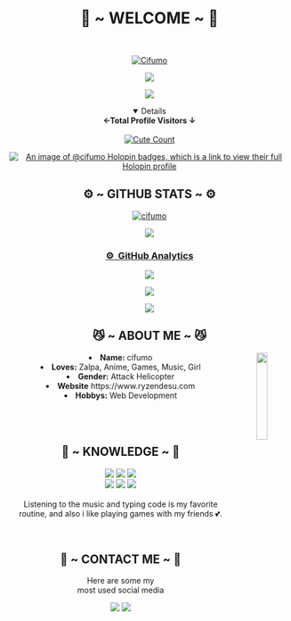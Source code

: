 <body>
  <center>
<h1 align="center"> 💖 ~ WELCOME ~ 💖 </h1>
<br>
<p align="center">
  <p align="center">
    <a href="https://ryzn.my.id/">
        <img
            src="https://readme-typing-svg.herokuapp.com?size=13&width=275&lines=Selamat+Datang+Di+Github+Cifumo"
            alt="Cifumo"
        />
    </a>
</p>
<a href="https://github.com/cifumo"><img src="https://c.tenor.com/n8X8R46rIk0AAAAd/kanna.gif" />
</p>
  <a href="https://github.com/cifumo"><img src="https://cardivo.vercel.app/api?name=Tyoo&description=Hi,%20Im%20Cifumo%20and%20i%20love%20Zalpa&image=https://telegra.ph/file/a7ac2b46f82ef7ea083f9.jpg/revision/latest?cb=20200606024545&usqp=CAU&usqp=CAU&backgroundColor=%23ecf0f1&instagram=tyoochann&github=Cifumo&pattern=leaf&colorPattern=%23eaeaea" /><a>
</p>

<details open>
<summary><b>←Total Profile Visitors ↓</b></summary>
<br>
<a href="https://instagram.com/tyoochann "><img alt="Cute Count" src="https://count.getloli.com/get/@ShirokamiRyzen?theme=rule34"/></a>
</details>
</div>

[![An image of @cifumo Holopin badges, which is a link to view their full Holopin profile](https://holopin.me/cifumo)](https://holopin.io/@cifumo)
    
<h2 align="center"> ⚙️ ~ GITHUB STATS ~ ⚙️ </h2>
    
<a href="https://github.com/cifumo"><p><img align="center" src="https://github-readme-stats.vercel.app/api/top-langs?username=cifumo&show_icons=true&locale=en&layout=compact" alt="cifumo" /></p>

<a href="https://github.com/cifumo">![](https://github-profile-summary-cards.vercel.app/api/cards/profile-details?username=cifumo&theme=monokai)

### ⚙ &nbsp;GitHub Analytics

<p align="center">
  <a href="https://github.com/cifumo"><img src="https://github-readme-stats.vercel.app/api?username=cifumo&theme=tokyonight&show_icons=true" /></a>
</p>

<p align="center">
  <a href="https://github.com/cifumo"><img src="https://github-readme-streak-stats.herokuapp.com/?user=cifumo&theme=tokyonight&hide_border=false&properties=background&border=%239611C5FF" /><a>
</p>
  
<p align="center">
  <a href="https://github.com/cifumo"><img src="https://github-profile-trophy.vercel.app/?username=ShirokamiRyzen&theme=radical&margin-w=20&no-bg=true&no-frame=false" /><a>
</p>
    
<div>
<h2 align="center"> 😼 ~ ABOUT ME ~ 😼 </h2>
  <div align="center">
<img src="https://i.pinimg.com/originals/5c/d2/90/5cd2906d33a3f83dc5136885da7f34ed.gif" align="right" width="20%">
  </div>
<li>
 <b>Name:</b> cifumo
</li>
<li>
<b>Loves:</b> Zalpa, Anime, Games, Music, Girl
</li>
<li>
<b>Gender:</b> Attack Helicopter
</li>
<li>
<b>Website</b> https://www.ryzendesu.com
</li>
<li>
<b>Hobbys:</b> Web Development
</li>

<br>
<br>
<br>

</div>
<div>
<h2 align="center"> 📇 ~ KNOWLEDGE ~ 📇 </h2>

<p align="center">
    <img src="https://img.shields.io/badge/adobe%20photoshop%20-%2331A8FF.svg?&style=for-the-badge&logo=adobe%20photoshop&logoColor=white"/>
    <img src="https://img.shields.io/badge/html5%20-%23E34F26.svg?&style=for-the-badge&logo=html5&logoColor=white"/>
    <img src="https://img.shields.io/badge/css3%20-%231572B6.svg?&style=for-the-badge&logo=css3&logoColor=white"/>
<br>
    <img src="https://img.shields.io/badge/node.js%20-%2343853D.svg?&style=for-the-badge&logo=node.js&logoColor=white"/>
    <img src="https://img.shields.io/badge/javascript%20-%23323330.svg?&style=for-the-badge&logo=javascript&logoColor=%23F7DF1E"/>
    <img src="https://img.shields.io/badge/git%20-%23F05033.svg?&style=for-the-badge&logo=git&logoColor=white"/>
<br>
<br>
Listening to the music and typing code is my favorite routine, and also i like playing games with my friends 💕.
</p>
<br>
<h2 align="center"> 📝 ~ CONTACT ME ~ 📝 </h2>

<p align="center">Here are some my <br>
most used social media</p>

<p align="center">
<a href="https://www.instagram.com/tyoochann" target="_blank"><img src="https://img.shields.io/badge/-tyoochann-lightgrey?&style=for-the-badge&logo=Instagram&logoColor=white"/></a>
<a href="https://www.youtube.com/c/akiraid" target="_blank"><img src="https://img.shields.io/badge/-Akira%20ID-red?&style=for-the-badge&logo=Youtube&logoColor=white"/></a>
</p>
</div>
</center>
</body>
